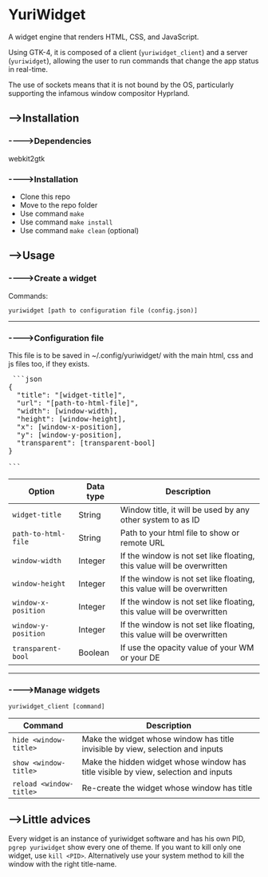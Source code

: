 # YuriWidget

A widget engine that renders HTML, CSS, and JavaScript.

Using GTK-4, it is composed of a client (`yuriwidget_client`) and a server (`yuriwidget`), allowing the user to run commands that change the app status in real-time.

The use of sockets means that it is not bound by the OS, particularly supporting the infamous window compositor
Hyprland.


## -->Installation
### ---->Dependencies

webkit2gtk

### ---->Installation

- Clone this repo
- Move to the repo folder
- Use command `make`
- Use command `make install`
- Use command `make clean` (optional)


## -->Usage
### ---->Create a widget
Commands:

`yuriwidget [path to configuration file (config.json)]`

---

### ---->Configuration file

This file is to be saved in ~/.config/yuriwidget/ with the main html, css and js files too, if they exists.

<pre> ```json
{
  "title": "[widget-title]",
  "url": "[path-to-html-file]",
  "width": [window-width],
  "height": [window-height],
  "x": [window-x-position],
  "y": [window-y-position],
  "transparent": [transparent-bool]
}

``` </pre>

| Option                | Data type | Description                                                               |
|-----------------------|-----------|---------------------------------------------------------------------------|
| `widget-title`        | String    | Window title, it will be used by any other system to as ID                |
| `path-to-html-file`   | String    | Path to your html file to show or remote URL                              |
| `window-width`        | Integer   | If the window is not set like floating, this value will be overwritten    |
| `window-height`       | Integer   | If the window is not set like floating, this value will be overwritten    |
| `window-x-position`   | Integer   | If the window is not set like floating, this value will be overwritten    |
| `window-y-position`   | Integer   | If the window is not set like floating, this value will be overwritten    |
| `transparent-bool`    | Boolean   | If use the opacity value of your WM or your DE                            |

---

### ---->Manage widgets

`yuriwidget_client [command]`

| Command                   | Description                                                                                        |
|---------------------------|----------------------------------------------------------------------------------------------------|
| `hide <window-title>`     | Make the widget whose window has title <window-title> invisible by view, selection and inputs      |
| `show <window-title>`     | Make the hidden widget whose window has title <window-title> visible by view, selection and inputs |
| `reload <window-title>`   | Re-create the widget whose window has title <window-title>                                         |

## -->Little advices

Every widget is an instance of yuriwidget software and has his own PID, `pgrep yuriwidget` show every one of theme.
If you want to kill only one widget, use `kill <PID>`. Alternatively use your system method to kill the window with the right title-name.
